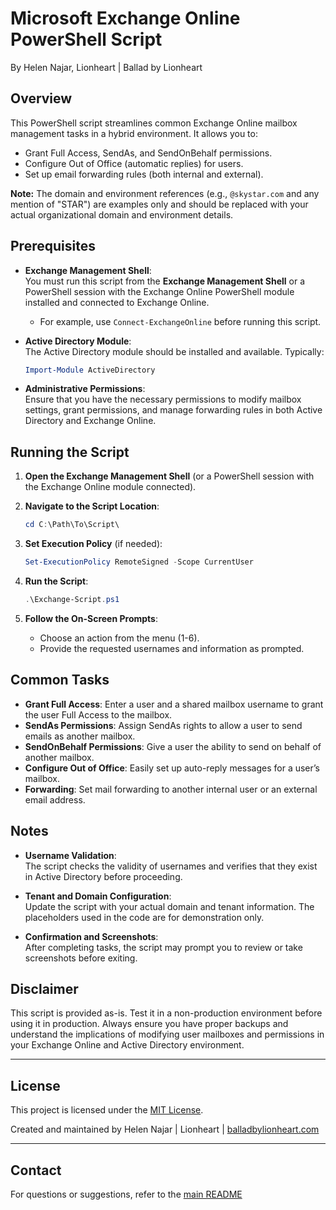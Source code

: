 # Microsoft Exchange Online PowerShell Script
By Helen Najar, Lionheart | Ballad by Lionheart

## **Overview**

This PowerShell script streamlines common Exchange Online mailbox management tasks in a hybrid environment. It allows you to:

- Grant Full Access, SendAs, and SendOnBehalf permissions.
- Configure Out of Office (automatic replies) for users.
- Set up email forwarding rules (both internal and external).

**Note:** The domain and environment references (e.g., `@skystar.com` and any mention of "STAR") are examples only and should be replaced with your actual organizational domain and environment details.

## **Prerequisites**

- **Exchange Management Shell**:  
  You must run this script from the **Exchange Management Shell** or a PowerShell session with the Exchange Online PowerShell module installed and connected to Exchange Online.  
  - For example, use `Connect-ExchangeOnline` before running this script.
  
- **Active Directory Module**:  
  The Active Directory module should be installed and available. Typically:
  ```powershell
  Import-Module ActiveDirectory
  ```
  
- **Administrative Permissions**:  
  Ensure that you have the necessary permissions to modify mailbox settings, grant permissions, and manage forwarding rules in both Active Directory and Exchange Online.

## **Running the Script**

1. **Open the Exchange Management Shell** (or a PowerShell session with the Exchange Online module connected).
   
2. **Navigate to the Script Location**:
   ```powershell
   cd C:\Path\To\Script\
   ```

3. **Set Execution Policy** (if needed):
   ```powershell
   Set-ExecutionPolicy RemoteSigned -Scope CurrentUser
   ```

4. **Run the Script**:
   ```powershell
   .\Exchange-Script.ps1
   ```

5. **Follow the On-Screen Prompts**:
   - Choose an action from the menu (1-6).
   - Provide the requested usernames and information as prompted.

## **Common Tasks**

- **Grant Full Access**: Enter a user and a shared mailbox username to grant the user Full Access to the mailbox.
- **SendAs Permissions**: Assign SendAs rights to allow a user to send emails as another mailbox.
- **SendOnBehalf Permissions**: Give a user the ability to send on behalf of another mailbox.
- **Configure Out of Office**: Easily set up auto-reply messages for a user’s mailbox.
- **Forwarding**: Set mail forwarding to another internal user or an external email address.

## Notes

- **Username Validation**:  
  The script checks the validity of usernames and verifies that they exist in Active Directory before proceeding.

- **Tenant and Domain Configuration**:  
  Update the script with your actual domain and tenant information. The placeholders used in the code are for demonstration only.

- **Confirmation and Screenshots**:  
  After completing tasks, the script may prompt you to review or take screenshots before exiting.

## **Disclaimer**

This script is provided as-is. Test it in a non-production environment before using it in production. Always ensure you have proper backups and understand the implications of modifying user mailboxes and permissions in your Exchange Online and Active Directory environment.

---

## **License**
This project is licensed under the [MIT License](https://github.com/balladbylionheart/Exchange-Hybrid-Tools/blob/main/LICENSE.md).

Created and maintained by Helen Najar | Lionheart | [balladbylionheart.com](https://www.balladbylionheart.com)

---

## **Contact**
For questions or suggestions, refer to the [main README](https://github.com/balladbylionheart/Exchange-Hybrid-Tools/blob/main/README.md)
